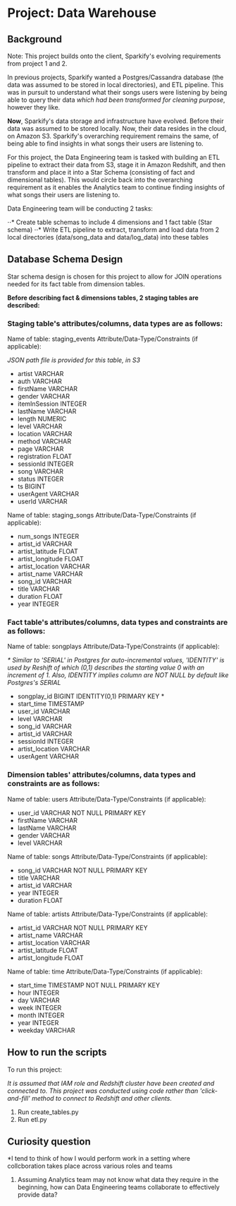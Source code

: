 # Project: Data Warehouse

## Background

Note: This project builds onto the client, Sparkify's evolving requirements from project 1 and 2.

In previous projects, Sparkify wanted a Postgres/Cassandra database (the data was assumed to be stored in local directories), and ETL pipeline. This was in pursuit to understand what their songs users were listening by being able to query their data *which had been transformed for cleaning purpose*, however they like.   

**Now**, Sparkify's data storage and infrastructure have evolved. Before their data was assumed to be stored locally. Now, their data resides in the cloud, on Amazon S3. Sparkify's overarching requirement remains the same, of being able to find insights in what songs their users are listening to.   


For this project, the Data Engineering team is tasked with building an ETL pipeline to extract their data from S3, stage it in Amazon Redshift, and then  transform and place it into a Star Schema (consisting of fact and dimensional tables). 
This would circle back into the overarching requirement as it enables the Analytics team to continue finding insights of what songs their users are listening to.


Data Engineering team will be conducting 2 tasks: 

⋅⋅* Create table schemas to include 4 dimensions and 1 fact table (Star schema)
⋅⋅* Write ETL pipeline to extract, transform and load data from 2 local directories (data/song_data and data/log_data) into these tables   

## Database Schema Design 

Star schema design is chosen for this project to allow for JOIN operations needed for its fact table from dimension tables.

**Before describing fact & dimensions tables, 2 staging tables are described:**

### Staging table's attributes/columns, data types are as follows:

Name of table: staging_events
Attribute/Data-Type/Constraints (if applicable):

*JSON path file is provided for this table, in S3*

- artist VARCHAR
- auth VARCHAR
- firstName VARCHAR
- gender VARCHAR
- itemInSession INTEGER
- lastName VARCHAR
- length NUMERIC
- level VARCHAR
- location VARCHAR
- method VARCHAR
- page VARCHAR
- registration FLOAT
- sessionId INTEGER
- song VARCHAR
- status INTEGER
- ts BIGINT
- userAgent VARCHAR
- userId VARCHAR

Name of table: staging_songs
Attribute/Data-Type/Constraints (if applicable):

- num_songs INTEGER
- artist_id VARCHAR
- artist_latitude FLOAT
- artist_longitude FLOAT
- artist_location VARCHAR
- artist_name VARCHAR
- song_id VARCHAR
- title VARCHAR
- duration FLOAT
- year INTEGER

### Fact table's attributes/columns, data types and constraints are as follows:

Name of table: songplays
Attribute/Data-Type/Constraints (if applicable):

*\* Similar to 'SERIAL' in Postgres for auto-incremental values, 'IDENTITY' is used by Reshift of which (0,1) describes the starting value 0 with an increment of 1.
Also, IDENTITY implies column are NOT NULL by default like Postgres's SERIAL*

- songplay_id BIGINT IDENTITY(0,1) PRIMARY KEY \*
- start_time TIMESTAMP
- user_id VARCHAR
- level VARCHAR
- song_id VARCHAR
- artist_id VARCHAR
- sessionId INTEGER
- artist_location VARCHAR
- userAgent VARCHAR 

### Dimension tables' attributes/columns, data types and constraints are as follows:

Name of table: users
Attribute/Data-Type/Constraints (if applicable):

- user_id VARCHAR NOT NULL PRIMARY KEY
- firstName VARCHAR
- lastName VARCHAR
- gender VARCHAR
- level VARCHAR

Name of table: songs
Attribute/Data-Type/Constraints (if applicable):

- song_id VARCHAR NOT NULL PRIMARY KEY
- title VARCHAR
- artist_id VARCHAR
- year INTEGER
- duration FLOAT

Name of table: artists
Attribute/Data-Type/Constraints (if applicable):

- artist_id VARCHAR NOT NULL PRIMARY KEY
- artist_name VARCHAR
- artist_location VARCHAR
- artist_latitude FLOAT
- artist_longitude FLOAT

Name of table: time
Attribute/Data-Type/Constraints (if applicable):

- start_time TIMESTAMP NOT NULL PRIMARY KEY
- hour INTEGER
- day VARCHAR
- week INTEGER
- month INTEGER
- year INTEGER
- weekday VARCHAR

## How to run the scripts

To run this project:

*It is assumed that IAM role and Redshift cluster have been created and connected to. This project was conducted using code rather than 'click-and-fill' method to connect to Redshift and other clients.*

1. Run create_tables.py
2. Run etl.py

## Curiosity question
 *I tend to think of how I would perform work in a setting where collcboration takes place across various roles and teams

1. Assuming Analytics team may not know what data they require in the beginning, how can Data Engineering teams collaborate to effectively provide data?
